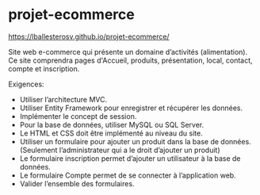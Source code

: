 # projet-ecommerce
https://lballesterosv.github.io/projet-ecommerce/

Site web e-commerce qui présente un domaine d’activités (alimentation). Ce site comprendra 
pages d'Accueil, produits, présentation, local, contact, compte et inscription.

Exigences:
- Utiliser l’architecture MVC.
- Utiliser Entity Framework pour enregistrer et récupérer les données.
- Implémenter le concept de session.
- Pour la base de données, utiliser MySQL ou SQL Server.
- Le HTML et CSS doit être implémenté au niveau du site.
- Utiliser un formulaire pour ajouter un produit dans la base de données. 
  (Seulement l’administrateur qui a le droit d’ajouter un produit)
- Le formulaire inscription permet d’ajouter un utilisateur à la base de données.
- Le formulaire Compte permet de se connecter à l’application web.
- Valider l’ensemble des formulaires.
